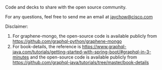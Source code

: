 Code and decks to share with the open source community.

For any questions, feel free to send me an email at jaychow@cisco.com

Disclaimer:
1) For graphene-mongo, the open-source code is available publicly from https://github.com/graphql-python/graphene-mongo
2) For book-details, the reference is https://www.graphql-java.com/tutorials/getting-started-with-spring-boot/#graphql-in-3-minutes
   and the open-source code is available publicly from https://github.com/graphql-java/tutorials/tree/master/book-details
